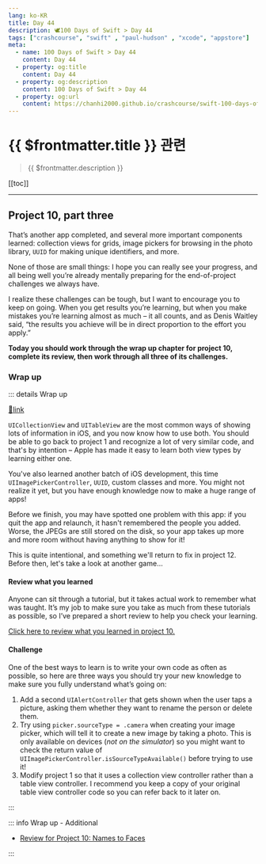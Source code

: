 ```yaml
---
lang: ko-KR
title: Day 44
description: 🕊️100 Days of Swift > Day 44
tags: ["crashcourse", "swift" , "paul-hudson" , "xcode", "appstore"]
meta:
  - name: 100 Days of Swift > Day 44
    content: Day 44
  - property: og:title
    content: Day 44
  - property: og:description
    content: 100 Days of Swift > Day 44
  - property: og:url
    content: https://chanhi2000.github.io/crashcourse/swift-100-days-of-swift/44.html
---
```


# {{ $frontmatter.title }} 관련

> {{ $frontmatter.description }}

[[toc]]

---

## Project 10, part three

That’s another app completed, and several more important components learned: collection views for grids, image pickers for browsing in the photo library, `UUID` for making unique identifiers, and more.

None of those are small things: I hope you can really see your progress, and all being well you’re already mentally preparing for the end-of-project challenges we always have.

I realize these challenges can be tough, but I want to encourage you to keep on going. When you get results you’re learning, but when you make mistakes you’re learning almost as much – it all counts, and as Denis Waitley said, “the results you achieve will be in direct proportion to the effort you apply.”

__Today you should work through the wrap up chapter for project 10, complete its review, then work through all three of its challenges.__

### Wrap up

::: details Wrap up

[📎link](https://hackingwithswift.com/read/10/7/wrap-up)

<YouTube id="kKpP62SCxo0" />

`UICollectionView` and `UITableView` are the most common ways of showing lots of information in iOS, and you now know how to use both. You should be able to go back to project 1 and recognize a lot of very similar code, and that's by intention – Apple has made it easy to learn both view types by learning either one.

You've also learned another batch of iOS development, this time `UIImagePickerController`, `UUID`, custom classes and more. You might not realize it yet, but you have enough knowledge now to make a huge range of apps!

Before we finish, you may have spotted one problem with this app: if you quit the app and relaunch, it hasn't remembered the people you added. Worse, the JPEGs are still stored on the disk, so your app takes up more and more room without having anything to show for it!

This is quite intentional, and something we'll return to fix in project 12. Before then, let's take a look at another game…

#### Review what you learned

Anyone can sit through a tutorial, but it takes actual work to remember what was taught. It’s my job to make sure you take as much from these tutorials as possible, so I’ve prepared a short review to help you check your learning.

[Click here to review what you learned in project 10.][project-10-names-to-faces]

#### Challenge

One of the best ways to learn is to write your own code as often as possible, so here are three ways you should try your new knowledge to make sure you fully understand what’s going on:

1. Add a second `UIAlertController` that gets shown when the user taps a picture, asking them whether they want to rename the person or delete them.
2. Try using `picker.sourceType = .camera` when creating your image picker, which will tell it to create a new image by taking a photo. This is only available on devices (_not on the simulator_) so you might want to check the return value of `UIImagePickerController.isSourceTypeAvailable()` before trying to use it!
3. Modify project 1 so that it uses a collection view controller rather than a table view controller. I recommend you keep a copy of your original table view controller code so you can refer back to it later on.

:::

::: info Wrap up - Additional

- [Review for Project 10: Names to Faces][project-10-names-to-faces]

:::


[project-10-names-to-faces]: https://hackingwithswift.com/review/hws/project-10-names-to-faces